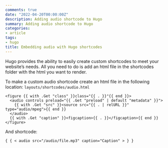 ```yaml
---
comments: true
date: "2022-04-20T00:00:00Z"
description: Adding audio shortcode to Hugo
summary: Adding audio shortcode to Hugo
categories:
- article
tags:
- hugo
title: Embedding audio with Hugo shortcodes
---
```


Hugo provides the ability to easily create custom shortcodes to meet your website’s needs. All you need to do is add an html file in the shortcodes folder with the html you want to render. 

To make a custom audio shortcode create an html file in the following location: `layouts/shortcodes/audio.html`

```
<figure {{ with .Get "class" }}class="{{ . }}"{{ end }}>
  <audio controls preload="{{ .Get "preload" | default "metadata" }}">
    {{ with .Get "src" }}<source src="{{ . | relURL }}" type="audio/mpeg">{{ end }}
  </audio>
  {{ with .Get "caption" }}<figcaption>{{ . }}</figcaption>{{ end }}
</figure>
```

And shortcode:

```
{ { < audio src="/audio/file.mp3" caption="Caption" > } }
```